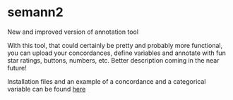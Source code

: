 # semann2
New and improved version of annotation tool

With this tool, that could certainly be pretty and probably more functional, you can upload your concordances, define variables and annotate with fun star ratings, buttons, numbers, etc.
Better description coming in the near future!

Installation files and an example of a concordance and a categorical variable can be found [here](https://github.com/montesmariana/semann2/tree/master/download)

